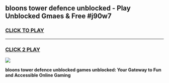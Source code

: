 
## bloons tower defence unblocked - Play Unblocked Gmaes & Free #j90w7
<h3>
<a href="https://news.freeplayer.one?title=bloons_tower_defence_unblocked&ref=24F">CLICK TO PLAY</a></h3>
<hr>

<h3>
<a href="https://news.freeplayer.one?title=bloons_tower_defence_unblocked&ref=24F">CLICK 2 PLAY</a>
  
</h3>

<a href="https://news.freeplayer.one?title=bloons_tower_defence_unblocked&ref=24F/"><img src="https://clearcache.store/games.png"></a>


**bloons tower defence unblocked games unblocked: Your Gateway to Fun and Accessible Online Gaming**
